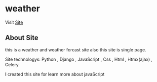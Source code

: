 # weather     

Visit [Site](https://weatherappdjango.pythonanywhere.com) 

## About Site
this is a weather and weather forcast site also this site is single page.

Site technologys:
  Python , Django , JavaScript , Css , Html , Htmx(ajax) , Celery
  
 I created this site for learn more about javaScript
